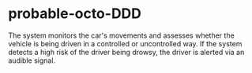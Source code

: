 # probable-octo-DDD
The system monitors the car's movements and assesses whether the vehicle is being driven in a controlled or uncontrolled way. If the system detects a high risk of the driver being drowsy, the driver is alerted via an audible signal.
